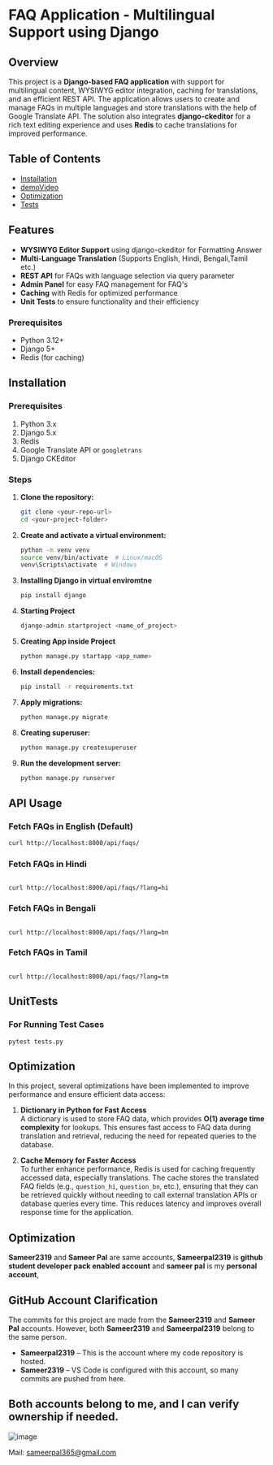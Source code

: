 # FAQ Application - Multilingual Support using Django

## Overview
This project is a **Django-based FAQ application** with support for multilingual content, WYSIWYG editor integration, caching for translations, and an efficient REST API. The application allows users to create and manage FAQs in multiple languages and store translations with the help of Google Translate API. The solution also integrates **django-ckeditor** for a rich text editing experience and uses **Redis** to cache translations for improved performance.

## Table of Contents
- [Installation](#Installation)
- [demoVideo](https://youtu.be/sssU93mXWMU)
- [Optimization](#Optimization)
- [Tests](#UnitTests)


## Features
- **WYSIWYG Editor Support** using django-ckeditor for Formatting Answer
- **Multi-Language Translation** (Supports English, Hindi, Bengali,Tamil etc.)
- **REST API** for FAQs with language selection via query parameter
- **Admin Panel** for easy FAQ management for FAQ's
- **Caching** with Redis for optimized performance
- **Unit Tests** to ensure functionality and their efficiency




### Prerequisites
- Python 3.12+
- Django 5+
- Redis (for caching)

## Installation

### Prerequisites
1. Python 3.x
2. Django 5.x
3. Redis
4. Google Translate API or `googletrans`
5. Django CKEditor

### Steps
1. **Clone the repository:**
    ```bash
    git clone <your-repo-url>
    cd <your-project-folder>
    ```

2. **Create and activate a virtual environment:**
    ```bash
    python -m venv venv
    source venv/bin/activate  # Linux/macOS
    venv\Scripts\activate  # Windows
    ```

2. **Installing Django in virtual enviromtne**
    ```bash
    pip install django
    ```
3. **Starting Project**
    ```bash
    django-admin startproject <name_of_project>
    ```
   
4. **Creating App inside Project**
    ```bash
    python manage.py startapp <app_name>
    ```
5. **Install dependencies:**
    ```bash
    pip install -r requirements.txt
    ```

6. **Apply migrations:**
    ```bash
    python manage.py migrate
    ```

7. **Creating  superuser:**
    ```bash
    python manage.py createsuperuser
    ```

9. **Run the development server:**
    ```bash
    python manage.py runserver
    ```

## API Usage

### Fetch FAQs in English (Default)
```bash
curl http://localhost:8000/api/faqs/

``` 
### Fetch FAQs in Hindi
``` 

curl http://localhost:8000/api/faqs/?lang=hi
``` 

### Fetch FAQs in Bengali
``` 

curl http://localhost:8000/api/faqs/?lang=bn
```


### Fetch FAQs in Tamil
``` 

curl http://localhost:8000/api/faqs/?lang=tm
```

## UnitTests
### For Running Test Cases 
``` 
pytest tests.py

```

## Optimization

In this project, several optimizations have been implemented to improve performance and ensure efficient data access:

1. **Dictionary in Python for Fast Access**  
   A dictionary is used to store FAQ data, which provides **O(1) average time complexity** for lookups. This ensures fast access to FAQ data during translation and retrieval, reducing the need for repeated queries to the database.

2. **Cache Memory for Faster Access**  
   To further enhance performance, Redis is used for caching frequently accessed data, especially translations. The cache stores the translated FAQ fields (e.g., `question_hi`, `question_bn`, etc.), ensuring that they can be retrieved quickly without needing to call external translation APIs or database queries every time. This reduces latency and improves overall response time for the application.
   
## Optimization

**Sameer2319** and **Sameer Pal** are same accounts, 
**Sameerpal2319** is **github student developer pack enabled account** and **sameer pal** is my **personal account**,

## GitHub Account Clarification

The commits for this project are made from the **Sameer2319** and **Sameer Pal** accounts. However, both **Sameer2319** and **Sameerpal2319** belong to the same person.

- **Sameerpal2319** – This is the account where my code repository is hosted.  
- **Sameer2319** – VS Code is configured with this account, so many commits are pushed from here.  

## Both accounts belong to me, and I can verify ownership if needed.
![image](https://github.com/user-attachments/assets/643860cf-8a74-436d-860a-d4726339e25f)

Mail: sameerpal365@gmail.com 
